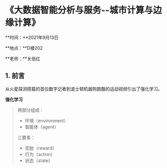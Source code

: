 # 《大数据智能分析与服务--城市计算与边缘计算》

**时间：**2021年9月13日

**地点：**D楼202

**老师：**关佶红

## 1. 前言

从火星探测搭载的首位数字记者到波士顿机器狗跑酷的运动视频引出了强化学习。

**强化学习**

> 两部分组成：
>
> + 环境（environment）
> + 智能体（agent）
>
> 三要素：
>
> + 奖励（reward）
> + 行为（action）
> + 状态（state）

